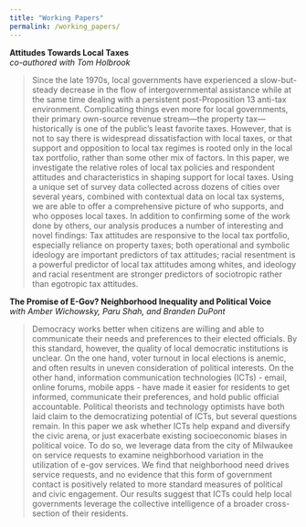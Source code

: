 ```yaml
---
title: "Working Papers"
permalink: /working_papers/
---
```

**Attitudes Towards Local Taxes** <br>
_co-authored with Tom Holbrook_

<blockquote>
 Since the late 1970s, local governments have experienced a slow-but-steady decrease in the flow of intergovernmental assistance while at the same time dealing with a persistent post-Proposition 13 anti-tax environment. Complicating things even more for local governments, their primary own-source revenue stream—the property tax—historically is one of the public’s least favorite taxes. However, that is not to say there is widespread dissatisfaction with local taxes, or that support and opposition to local tax regimes is rooted only in the local tax portfolio, rather than some other mix of factors. In this paper, we investigate the relative roles of local tax policies and respondent attitudes and characteristics in shaping support for local taxes. Using a unique set of survey data collected across dozens of cities over several years, combined with contextual data on local tax systems, we are able to offer a comprehensive picture of who supports, and who opposes local taxes.   In addition to confirming some of the work done by others, our analysis produces a number of interesting and novel findings: Tax attitudes are responsive to the local tax portfolio, especially reliance on property taxes;  both operational and symbolic ideology are important predictors of tax attitudes; racial resentment is a powerful predictor of local tax attitudes among whites, and ideology and racial resentment are stronger predictors of sociotropic rather than egotropic tax attitudes.
  </blockquote>
  
**The Promise of E-Gov? Neighborhood Inequality and Political Voice** <br>
_with Amber Wichowsky, Paru Shah, and Branden DuPont_
<blockquote>    
Democracy works better when citizens are willing and able to communicate their needs and
preferences to their elected officials. By this standard, however, the quality of local democratic
institutions is unclear. On the one hand, voter turnout in local elections is anemic, and often
results in uneven consideration of political interests. On the other hand, information
communication technologies (ICTs) - email, online forums, mobile apps - have made it easier for
residents to get informed, communicate their preferences, and hold public official accountable.
Political theorists and technology optimists have both laid claim to the democratizing potential of
ICTs, but several questions remain. In this paper we ask whether ICTs help expand and diversify
the civic arena, or just exacerbate existing socioeconomic biases in political voice. To do so, we
leverage data from the city of Milwaukee on service requests to examine neighborhood variation
in the utilization of e-gov services. We find that neighborhood need drives service requests, and
no evidence that this form of government contact is positively related to more standard measures
of political and civic engagement. Our results suggest that ICTs could help local governments
leverage the collective intelligence of a broader cross-section of their residents.
 </blockquote>

